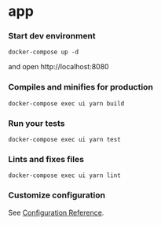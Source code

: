 # app

### Start dev environment
```
docker-compose up -d
```
and open http://localhost:8080

### Compiles and minifies for production
```
docker-compose exec ui yarn build
```

### Run your tests
```
docker-compose exec ui yarn test
```

### Lints and fixes files
```
docker-compose exec ui yarn lint
```

### Customize configuration
See [Configuration Reference](https://cli.vuejs.org/config/).
